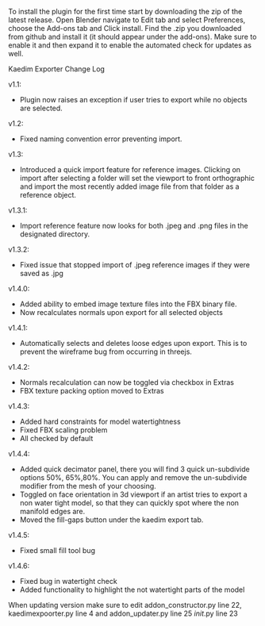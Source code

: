 To install the plugin for the first time start by downloading the zip of the latest release.
Open Blender navigate to Edit tab and select Preferences, choose the Add-ons tab and Click install.
Find the .zip you downloaded from github and install it (it should appear under the add-ons).
Make sure to enable it and then expand it to enable the automated check for updates as well.

Kaedim Exporter Change Log

v1.1:

- Plugin now raises an exception if user tries to export while no objects are selected.

v1.2:

- Fixed naming convention error preventing import.

v1.3:

- Introduced a quick import feature for reference images. Clicking on import after selecting a folder will set the viewport to front orthographic and import the most recently added image file from that folder as a reference object.

v1.3.1:

- Import reference feature now looks for both .jpeg and .png files in the designated directory.

v1.3.2:

- Fixed issue that stopped import of .jpeg reference images if they were saved as .jpg

v1.4.0:

- Added ability to embed image texture files into the FBX binary file.
- Now recalculates normals upon export for all selected objects

v1.4.1:

- Automatically selects and deletes loose edges upon export. This is to prevent the wireframe bug from occurring in threejs.

v1.4.2:

- Normals recalculation can now be toggled via checkbox in Extras
- FBX texture packing option moved to Extras

v1.4.3:

- Added hard constraints for model watertightness
- Fixed FBX scaling problem
- All checked by default

v1.4.4:

- Added quick decimator panel, there you will find 3 quick un-subdivide options 50%, 65%,80%. You can apply and remove the un-subdivide modifier from the mesh of your choosing.
- Toggled on face orientation in 3d viewport if an artist tries to export a non water tight model, so that they can quickly spot where the non manifold edges are.
- Moved the fill-gaps button under the kaedim export tab.

v1.4.5:

- Fixed small fill tool bug

v1.4.6:

- Fixed bug in watertight check
- Added functionality to highlight the not watertight parts of the model

When updating version make sure to edit addon_constructor.py line 22, kaedimexpoorter.py line 4 and addon_updater.py line 25 _init_.py line 23
